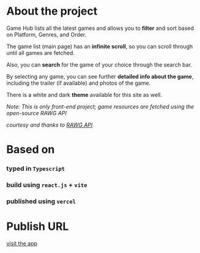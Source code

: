 # About the project

Game Hub lists all the latest games and allows you to **filter** and sort based on Platform, Genres, and Order.

The game list (main page) has an **infinite scroll**, so you can scroll through until all games are fetched.

Also, you can **search** for the game of your choice through the search bar.

By selecting any game, you can see further **detailed info about the game**, including the trailer (if available) and photos of the game.

There is a white and dark **theme** available for this site as well.

_Note: This is only front-end project; game resources are fetched using the open-source RAWG API_

*courtesy and thanks to [RAWG API](https://rawg.io/apidocs)*


# Based on

### typed in `Typescript`
### build using `react.js` + `vite`
### published using `vercel`


# Publish URL

[visit the app](https://vivek-game-hub.vercel.app/)

